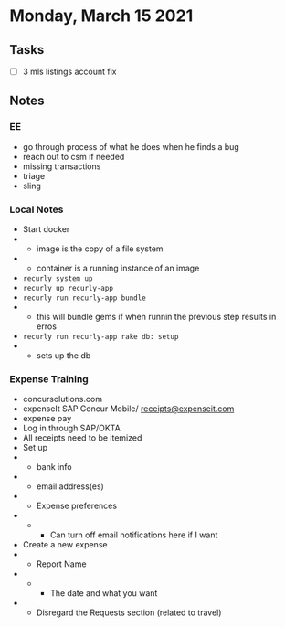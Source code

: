 # Monday, March 15 2021

## Tasks
- [ ] 3 mls listings account fix

## Notes
### EE
* go through process of what he does when he finds a bug
* reach out to csm if needed
* missing transactions
* triage
* sling

### Local Notes
* Start docker
* * image is the copy of a file system
* * container is a running instance of an image
* `recurly system up`
* `recurly up recurly-app`
* `recurly run recurly-app bundle`
* * this will bundle gems if when runnin the previous step results in erros
* `recurly run recurly-app rake db: setup`
* * sets up the db

### Expense Training
* concursolutions.com
* expenseIt SAP Concur Mobile/ receipts@expenseit.com
* expense pay
* Log in through SAP/OKTA
* All receipts need to be itemized
* Set up
* * bank info
* * email address(es)
* * Expense preferences
* * * Can turn off email notifications here if I want
* Create a new expense
* * Report Name
* * * The date and what you want
* * Disregard the Requests section (related to travel)
